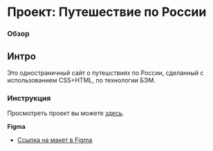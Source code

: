 # Проект: Путешествие по России

### Обзор


## Интро ##
Это одностраничный сайт о путешствиях по России, сделанный с использованием CSS+HTML, по технологии БЭМ.

### Инструкция
Просмотреть проект вы можете [здесь](https://vyacheslavshtyrlin.github.io/russian_travel/).


**Figma**

* [Ссылка на макет в Figma](https://www.figma.com/file/5S2WSbEFL6awjVWJ0NWL8Q/Sprint-3_-Russia-_-desktop-mobile?node-id=28503%3A0)
